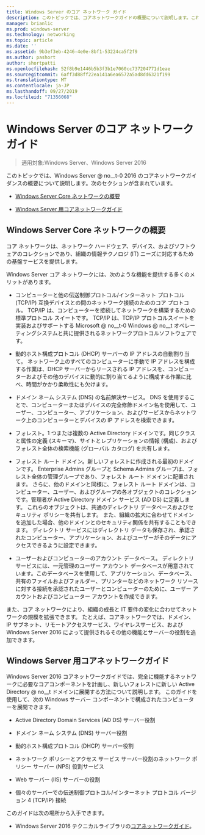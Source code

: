 ```yaml
---
title: Windows Server のコア ネットワーク ガイド
description: このトピックでは、コアネットワークガイドの概要について説明します。これにより、完全に機能するネットワークに必要なコアコンポーネントと、Windows Server 2016 を使用する新しいフォレストの新しい Active Directory ドメインに必要なコアコンポーネントを計画および展開することができます。
manager: brianlic
ms.prod: windows-server
ms.technology: networking
ms.topic: article
ms.date: ''
ms.assetid: 9b3ef3eb-4246-4e0e-8bf1-53224ca5f2f9
ms.author: pashort
author: shortpatti
ms.openlocfilehash: 52f8b9e1446b5b3f3b1e7060cc737204771d1eae
ms.sourcegitcommit: 6aff3d88ff22ea141a6ea6572a5ad8dd6321f199
ms.translationtype: MT
ms.contentlocale: ja-JP
ms.lasthandoff: 09/27/2019
ms.locfileid: "71356068"
---
```

# <a name="core-network-guidance-for-windows-server"></a>Windows Server のコア ネットワーク ガイド

>適用対象:Windows Server、Windows Server 2016

このトピックでは、Windows Server @ no__t-0 2016 のコアネットワークガイダンスの概要について説明します。次のセクションが含まれています。  
  
-   [Windows Server Core ネットワークの概要](#bkmk_intro)  
  
-   [Windows Server 用コアネットワークガイド](#bkmk_core)  
  
## <a name="bkmk_intro"></a>Windows Server Core ネットワークの概要

コア ネットワークは、ネットワーク ハードウェア、デバイス、およびソフトウェアのコレクションであり、組織の情報テクノロジ (IT) ニーズに対応するための基盤サービスを提供します。

Windows Server コア ネットワークには、次のような機能を提供する多くのメリットがあります。

- コンピューターと他の伝送制御プロトコル/インターネット プロトコル (TCP/IP) 互換デバイスとの間のネットワーク接続のためのコア プロトコル。 TCP/IP は、コンピューターを接続してネットワークを構築するための標準プロトコル スイートです。 TCP/IP は、TCP/IP プロトコルスイートを実装およびサポートする Microsoft @ no__t-0 Windows @ no__t オペレーティングシステムと共に提供されるネットワークプロトコルソフトウェアです。

- 動的ホスト構成プロトコル (DHCP) サーバーの IP アドレスの自動割り当て。 ネットワーク上のすべてのコンピューターに手動で IP アドレスを構成する作業は、DHCP サーバーからリースされる IP アドレスを、コンピューターおよびその他のデバイスに動的に割り当てるように構成する作業に比べ、時間がかかり柔軟性にも欠けます。

- ドメイン ネーム システム (DNS) の名前解決サービス。 DNS を使用することで、コンピューターまたはデバイスの完全修飾ドメイン名を使用して、ユーザー、コンピューター、アプリケーション、およびサービスからネットワーク上のコンピューターとデバイスの IP アドレスを検索できます。

- フォレスト。1 つまたは複数の Active Directory ドメインです。同じクラスと属性の定義 (スキーマ)、サイトとレプリケーションの情報 (構成)、およびフォレスト全体の検索機能 (グローバル カタログ) を共有します。

- フォレスト ルート ドメイン。新しいフォレストに作成される最初のドメインです。 Enterprise Admins グループと Schema Admins グループは、フォレスト全体の管理グループであり、フォレスト ルート ドメインに配置されます。 さらに、他のドメインと同様に、フォレスト ルート ドメインは、コンピューター、ユーザー、およびグループの各オブジェクトのコレクションです。管理者が Active Directory ドメイン サービス (AD DS) に定義します。 これらのオブジェクトは、共通のディレクトリ データベースおよびセキュリティ ポリシーを共有します。 また、組織の拡大に合わせてドメインを追加した場合、他のドメインとのセキュリティ関係を共有することもできます。 ディレクトリ サービスにはディレクトリ データも保存され、承認されたコンピューター、アプリケーション、およびユーザーがそのデータにアクセスできるように設定できます。

- ユーザーおよびコンピューターのアカウント データベース。 ディレクトリ サービスには、一元管理のユーザー アカウント データベースが用意されています。このデータベースを使用して、アプリケーション、データベース、共有のファイルおよびフォルダー、プリンターなどのネットワーク リソースに対する接続を承認されたユーザーとコンピューターのために、ユーザー アカウントおよびコンピューター アカウントを作成できます。

また、コア ネットワークにより、組織の成長と IT 要件の変化に合わせてネットワークの規模を拡張できます。 たとえば、コアネットワークでは、ドメイン、IP サブネット、リモートアクセスサービス、ワイヤレスサービス、および Windows Server 2016 によって提供されるその他の機能とサーバーの役割を追加できます。

## <a name="bkmk_core"></a>Windows Server 用コアネットワークガイド

Windows Server 2016 コアネットワークガイドでは、完全に機能するネットワークに必要なコアコンポーネントを計画し、新しいフォレストに新しい Active Directory @ no__t ドメインに展開する方法について説明します。 このガイドを使用して、次の Windows サーバー コンポーネントで構成されたコンピューターを展開できます。

- Active Directory Domain Services (AD DS) サーバー役割

- ドメイン ネーム システム (DNS) サーバー役割

- 動的ホスト構成プロトコル (DHCP) サーバー役割

- ネットワーク ポリシーとアクセス サービス サーバー役割のネットワーク ポリシー サーバー (NPS) 役割サービス

- Web サーバー (IIS) サーバーの役割

- 個々のサーバーでの伝送制御プロトコル/インターネット プロトコル バージョン 4 (TCP/IP) 接続

このガイドは次の場所から入手できます。

- Windows Server 2016 テクニカルライブラリの[コアネットワークガイド](../core-network-guide/Core-Network-Guide.md)。
  


